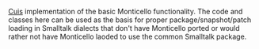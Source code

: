 [Cuis](http://www.jvuletich.org/Cuis/Index.html) implementation of the basic Monticello functionality. 
The code and classes here can be used as the basis for proper 
package/snapshot/patch loading in Smalltalk dialects that don't have 
Monticello ported or would rather not have Monticello laoded to use the 
common Smalltalk package.